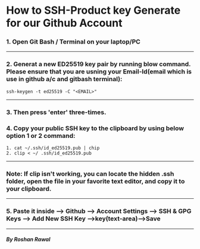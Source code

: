 # How to SSH-Product key Generate for our Github Account

### 1. Open Git Bash / Terminal on your laptop/PC

<hr>

### 2. Generat a new ED25519 key pair by running blow command. Please ensure that you are usning your Email-Id(email which is use in github a/c and gitbash terminal):

```
ssh-keygen -t ed25519 -C "<EMAIL>"

```

<hr>

### 3. Then press 'enter' three-times.

### 4. Copy your public SSH key to the clipboard by using below option 1 or 2 command:

```
1. cat ~/.ssh/id_ed25519.pub | chip
2. clip < ~/ .ssh/id_ed25519.pub

```

<hr>

### Note: If clip isn't working, you can locate the hidden .ssh folder, open the file in your favorite text editor, and copy it to your clipboard.

<hr>

### 5. Paste it inside --> Github --> Account Settings --> SSH & GPG Keys --> Add New SSH Key -->key(text-area)-->Save

<hr>

##### <buttom>By Roshan Rawal</button>

